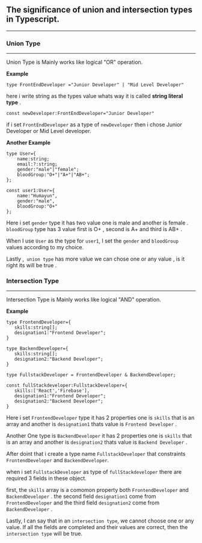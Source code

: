 ## __The significance of union and intersection types in Typescript.__

***

### Union Type

 ***

Union Type is Mainly works like logical "OR" operation.

__Example__

``` type FrontEndDeveloper ="Junior Developer" | "Mid Level Developer" ```

here i write string as the types value whats way it is called __string literal type__ .


```const newDeveloper:FrontEndDeveloper="Junior Developer"```

if i set ```FrontEndDeveloper``` as a type of ```newDeveloper``` then i chose Junior Developer or Mid Level developer.

__Another Example__

``` 
type User={
    name:string;
    email:?:string;
    gender:"male"|"female";
    bloodGroup:"O+"|"A+"|"AB+";
}; 

const user1:User={
    name:"Humayun",
    gender:"male",
    bloodGroup:"O+"
};
```

Here i set ```gender``` type it has two value one is male and another is female . ```bloodGroup``` type has 3 value first is O+ , second is A+ and third is AB+ .

When I use `User` as the type for `user1`, I set the `gender` and `bloodGroup` values according to my choice.

Lastly ,``` union type``` has more value we can chose one or any value , is it right its will be true .

### Intersection Type

 ***

 Intersection Type is Mainly works like logical "AND" operation.

 __Example__

 ```
type FrontendDeveloper={
    skills:string[];
    designation1:"Frontend Developer";
}

type BackendDeveloper={
    skills:string[];
    designation2:"Backend Developer";
}

type FullstackDeveloper = FrontendDeveloper & BackendDeveloper;

const fullStackdeveloper:FullstackDeveloper={
    skills:['React','Firebase'],
    designation1:"Frontend Developer";
    designation2:"Backend Developer";
}
 ```

 Here i set ```FrontendDeveloper``` type it has 2 properties one is ```skills``` that is an array and another is ```designation1``` thats value is ```Frontend Developer``` .

 Another One type is ```BackendDeveloper``` it has 2 properties one is ```skills``` that is an array and another is ```designation2``` thats value is ```Backend Developer``` .

 After doint that i create a type name ```FullstackDeveloper``` that constraints ```FrontendDeveloper``` and ```BackendDeveloper```.

 when i set ```FullstackDeveloper``` as type of ```fullStackdeveloper``` there are required 3 fields in these object. 

first, the ```skills``` array is a comomon property both ```FrontendDeveloper``` and ```BackendDeveloper``` . the second field ```designation1``` come from  ```FrontendDeveloper``` and the third field ```designation2``` come from ```BackendDeveloper``` .

Lastly, I can say that in an ```intersection type```, we cannot choose one or any value. If all the fields are completed and their values are correct, then the ```intersection type``` will be true.

